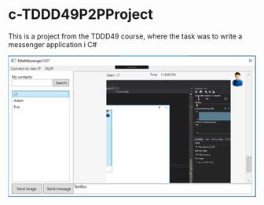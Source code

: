 # c-TDDD49P2PProject
This is a project from the TDDD49 course, where the task was to write a messenger application i C#

![alt text](https://github.com/Wojak27/c-TDDD49P2PProject/blob/master/Screenshot%202018-11-19%20at%2013.27.17.png)
